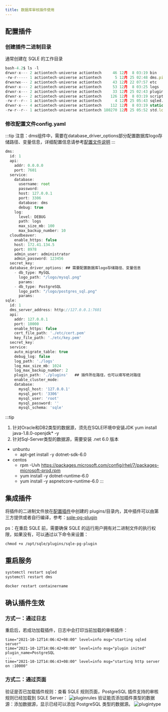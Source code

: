 ```yaml
---
title: 数据库审核插件使用
---
```


## 配置插件
### 创建插件二进制目录

通常创建在 SQLE 的工作目录

```jsx title="插件目录"
bash-4.2$ ls -l
drwxr-x--- 2 actiontech-universe actiontech     46 12月  8 03:19 bin
-rw-r----- 1 actiontech-universe actiontech      5 12月 25 02:48 dms.pid
drwxrwx--- 2 actiontech-universe actiontech     43 12月 22 07:57 etc
drwxr-x--- 2 actiontech-universe actiontech     53 12月  8 03:25 logs
drwxr-x--- 2 actiontech-universe actiontech     33 12月 25 02:43 plugins
drwxr-x--- 2 actiontech-universe actiontech    126 12月  8 03:19 scripts
-rw-r--r-- 1 actiontech-universe actiontech      4 12月 25 05:43 sqled.pid
drwxr-x--- 4 actiontech-universe actiontech    112 12月  8 03:19 static
-rw-r--r-- 1 actiontech-universe actiontech 180270 12月 25 05:52 std.log
```
### 修改配置文件config.yaml
:::tip
注意：dms组件中，需要在database_driver_options部分配置数据库logo存储路径、变量信息，详细配置信息请参考[配置文件说明](/docs/deploy-manual/config.md)
:::
```jsx title="config.yaml "
dms:
  id: 1
  api:
    addr: 0.0.0.0
    port: 7601
  service:
    database:
      username: root
      password: 
      host: 127.0.0.1
      port: 3306
      database: dms
      debug: true
    log:
      level: DEBUG
      path: logs
      max_size_mb: 100
      max_backup_number: 10
  cloudbeaver:
    enable_https: false
    host: 172.41.134.5
    port: 8978
    admin_user: administrator
    admin_password: 123456
  secret_key:
  database_driver_options: ## 需要配置数据库logo存储路径、变量信息
    - db_type: MySQL
      logo_path: "/logo/mysql.png"
      params:
    - db_type: PostgreSQL
      logo_path: "/logo/postgres_sql.png"
      params:
sqle:
  id: 1
  dms_server_address: http://127.0.0.1:7601
  api:
    addr: 127.0.0.1
    port: 10000
    enable_https: false
    cert_file_path: './etc/cert.pem'
    key_file_path: './etc/key.pem'
  secret_key:
  service:
    auto_migrate_table: true
    debug_log: false
    log_path: './logs'
    log_max_size_mb: 1024
    log_max_backup_number: 2
    plugin_path: './plugins'   ## 插件所在路径，也可以填写绝对路径
    enable_cluster_mode:
    database:
      mysql_host: '127.0.0.1'
      mysql_port: '3306'
      mysql_user: 'root'
      mysql_password: ''
      mysql_schema: 'sqle'
```

:::tip
1. 针对Oracle和DB2类型的数据源，须先在SQLE环境中安装JDK
yum install java-1.8.0-openjdk* -y
1. 针对Sql-Server类型的数据源，需要安装 .net 6.0 版本
* unbuntu
  * apt-get install -y dotnet-sdk-6.0
* centos
  * rpm -Uvh https://packages.microsoft.com/config/rhel/7/packages-microsoft-prod.rpm
  * yum install -y dotnet-runtime-6.0
  * yum install -y aspnetcore-runtime-6.0
:::

## 集成插件
将插件的二进制文件放在[配置插件](#配置插件)中创建的 plugins/目录内，其中插件可以由第三方提供或者自行编译，参考：[sqle-pg-plugin](https://github.com/actiontech/sqle-pg-plugin)

ps：在重启 SQLE 前，需要确保 SQLE 的运行用户拥有对二进制文件的执行权限，如果没有，可以通过以下命令来设置：
```
chmod +x /opt/sqle/plugins/sqle-pg-plugin
```

## 重启服务
```jsx title="rpm方式安装"
systemctl restart sqled
systemctl restart dms

```
```jsx title="docker方式安装"
docker restart containername
```

## 确认插件生效

### 方式一：通过日志
重启后，若成功加载插件，日志中会打印当前加载的审核插件：
```
time="2021-10-12T14:06:42+08:00" level=info msg="starting sqled server"
time="2021-10-12T14:06:42+08:00" level=info msg="plugin inited" plugin_name=PostgreSQL
...
time="2021-10-12T14:06:43+08:00" level=info msg="starting http server on :10000"
```

### 方式二：通过页面
验证是否已加载插件规则：查看 SQLE 规则页面，PostgreSQL 插件支持的审核规则已经加载到 SQLE Server：
![pluginrules](img/pluginrules.png)
验证能否添加插件类型的数据源：添加数据源，显示已经可以添加 PostgreSQL 类型的数据源。
![plugintype](img/plugintype.png)


